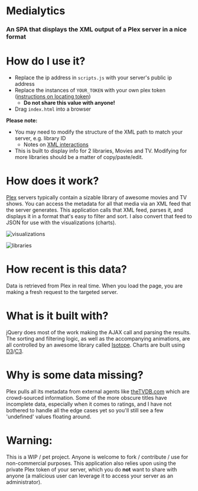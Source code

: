# Medialytics
### An SPA that displays the XML output of a Plex server in a nice format

# How do I use it?

* Replace the ip address in `scripts.js` with your server's public ip address
* Replace the instances of `YOUR_TOKEN` with your own plex token ([instructions on locating token](https://support.plex.tv/articles/204059436-finding-an-authentication-token-x-plex-token/))
  * **Do not share this value with anyone!**
* Drag `index.html` into a browser

**Please note:**
* You may need to modify the structure of the XML path to match your server, e.g. library ID
  * Notes on [XML interactions](https://support.plex.tv/articles/201638786-plex-media-server-url-commands/)
* This is built to display info for 2 libraries, Movies and TV. Modifying for more libraries should be a matter of copy/paste/edit.

# How does it work?
[Plex](http://www.plex.tv) servers typically contain a sizable library of awesome movies and TV shows. You can
access the metadata for all that media via an XML feed that the server generates.
This application calls that XML feed, parses it, and displays it in a format that's
easy to filter and sort. I also convert that feed to JSON for use with the visualizations (charts).

![visualizations](https://i.imgur.com/9T3tiNQ.png)

![libraries](https://i.imgur.com/I73CQBb.jpg)

# How recent is this data?
Data is retrieved from Plex in real time. When you load the page, you are making a fresh request to the targeted server.

# What is it built with?
jQuery does most of the work making the AJAX call and parsing the results. The sorting
and filtering logic, as well as the accompanying animations, are all controlled by
an awesome library called [Isotope](https://isotope.metafizzy.co).
Charts are built using [D3](https://d3js.org/)/[C3](https://c3js.org/).

# Why is some data missing?
Plex pulls all its metadata from external agents like [theTVDB.com](http://thetvdb.com) which are
crowd-sourced information. Some of the more obscure titles have incomplete data,
especially when it comes to ratings, and I have not bothered to handle all the edge
cases yet so you'll still see a few 'undefined' values floating around.

# Warning:
This is a WIP / pet project. Anyone is welcome to fork / contribute / use for non-commercial purposes.
This application also relies upon using the private Plex token of your server, which you do **not** want to share
with anyone (a malicious user can leverage it to access your server as an administrator).